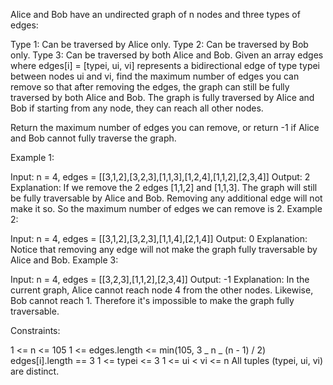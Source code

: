 Alice and Bob have an undirected graph of n nodes and three types of edges:

Type 1: Can be traversed by Alice only.
Type 2: Can be traversed by Bob only.
Type 3: Can be traversed by both Alice and Bob.
Given an array edges where edges[i] = [typei, ui, vi] represents a bidirectional edge of type typei between nodes ui and vi, find the maximum number of edges you can remove so that after removing the edges, the graph can still be fully traversed by both Alice and Bob. The graph is fully traversed by Alice and Bob if starting from any node, they can reach all other nodes.

Return the maximum number of edges you can remove, or return -1 if Alice and Bob cannot fully traverse the graph.

Example 1:

Input: n = 4, edges = [[3,1,2],[3,2,3],[1,1,3],[1,2,4],[1,1,2],[2,3,4]]
Output: 2
Explanation: If we remove the 2 edges [1,1,2] and [1,1,3]. The graph will still be fully traversable by Alice and Bob. Removing any additional edge will not make it so. So the maximum number of edges we can remove is 2.
Example 2:

Input: n = 4, edges = [[3,1,2],[3,2,3],[1,1,4],[2,1,4]]
Output: 0
Explanation: Notice that removing any edge will not make the graph fully traversable by Alice and Bob.
Example 3:

Input: n = 4, edges = [[3,2,3],[1,1,2],[2,3,4]]
Output: -1
Explanation: In the current graph, Alice cannot reach node 4 from the other nodes. Likewise, Bob cannot reach 1. Therefore it's impossible to make the graph fully traversable.

Constraints:

1 <= n <= 105
1 <= edges.length <= min(105, 3 _ n _ (n - 1) / 2)
edges[i].length == 3
1 <= typei <= 3
1 <= ui < vi <= n
All tuples (typei, ui, vi) are distinct.
